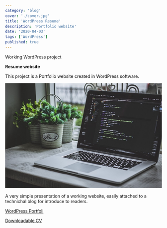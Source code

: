 ```yaml
---
category: 'blog'
cover: './cover.jpg'
title: 'WordPress Resume'
description: 'Portfolio website'
date: '2020-04-03'
tags: ['WordPress']
published: true
---
```


Working WordPress project

**Resume website**

This project is a Portfolio website created in WordPress software.

![WordPress](./cover.jpg)

A very simple presentation of a working website, easily attached to a technichal blog for introduce  to readers. 



<a href="https://attilaszaloki.wordpress.com/" target="_blank">WordPress Portfoli</a>

<a href="https://attilaszaloki.wordpress.com/blog/" target="_blank">Downloadable CV</a>